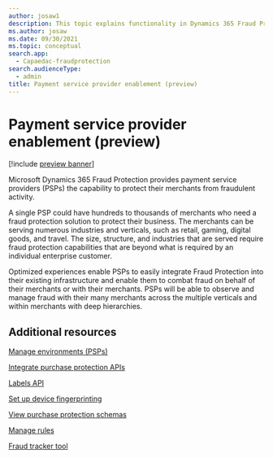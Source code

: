 ```yaml
---
author: josaw1
description: This topic explains functionality in Dynamics 365 Fraud Protection that supports payment service providers (PSPs).  
ms.author: josaw
ms.date: 09/30/2021
ms.topic: conceptual
search.app: 
  - Capaedac-fraudprotection
search.audienceType:
  - admin
title: Payment service provider enablement (preview)
---
```


# Payment service provider enablement (preview)

[!include [preview banner](includes/preview-banner.md)]

Microsoft Dynamics 365 Fraud Protection provides payment service providers (PSPs) the capability to protect their merchants from fraudulent activity. 

A single PSP could have hundreds to thousands of merchants who need a fraud protection solution to protect their business. The merchants can be serving numerous industries and verticals, such as retail, gaming, digital goods, and travel. The size, structure, and industries that are served require fraud protection capabilities that are beyond what is required by an individual enterprise customer. 

Optimized experiences enable PSPs to easily integrate Fraud Protection into their existing infrastructure and enable them to combat fraud on behalf of their merchants or with their merchants. PSPs will be able to observe and manage fraud with their many merchants across the multiple verticals and within merchants with deep hierarchies.

## Additional resources

[Manage environments (PSPs)](manage-psp-environments.md)

[Integrate purchase protection APIs](integrate-real-time-api.md)  

[Labels API](labels-api.md) 

[Set up device fingerprinting](device-fingerprinting.md) 

[View purchase protection schemas](view-purchase-protection-schemas.md) 

[Manage rules](rules.md)  

[Fraud tracker tool](fraud-tracker.md)  

